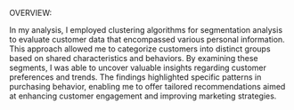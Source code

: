 OVERVIEW:

In my analysis, I employed clustering algorithms for segmentation analysis to evaluate customer data that encompassed various personal information. This approach allowed me to categorize customers into distinct groups based on shared characteristics and behaviors. By examining these segments, I was able to uncover valuable insights regarding customer preferences and trends. The findings highlighted specific patterns in purchasing behavior, enabling me to offer tailored recommendations aimed at enhancing customer engagement and improving marketing strategies. 
